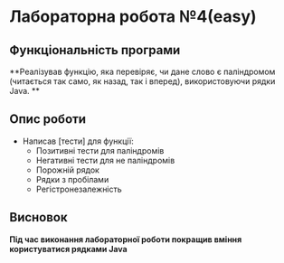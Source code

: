 # Лабораторна робота №4(easy)

## Функціональність програми

**Реалізував функцію, яка перевіряє, чи дане слово є паліндромом (читається так само, як назад, так і вперед), використовуючи рядки Java. **

## Опис роботи

- Написав [тести] для функції:
    - Позитивні тести для паліндромів
    - Негативні тести для не паліндромів
    - Порожній рядок
    - Рядки з пробілами
    - Регістронезалежність

## Висновок

**Під час виконання лабораторної роботи покращив вміння користуватися рядками Java**
